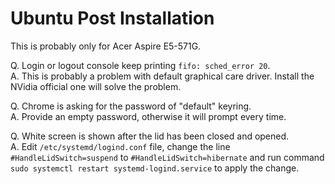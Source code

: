 # Ubuntu Post Installation
This is probably only for Acer Aspire E5-571G.

Q. Login or logout console keep printing `fifo: sched_error 20`.\
A. This is probably a problem with default graphical care driver. Install the NVidia official one will solve the problem.

Q. Chrome is asking for the password of "default" keyring.\
A. Provide an empty password, otherwise it will prompt every time.

Q. White screen is shown after the lid has been closed and opened.\
A. Edit `/etc/systemd/logind.conf` file, change the line `#HandleLidSwitch=suspend` to `#HandleLidSwitch=hibernate` and run command `sudo systemctl restart systemd-logind.service` to apply the change.
